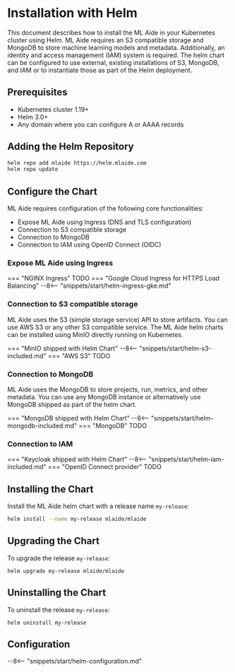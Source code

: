 # Installation with Helm

This document describes how to install the ML Aide in your Kubernetes cluster using Helm.
ML Aide requires an S3 compatible storage and MongoDB to store machine learning models
and metadata. Additionally, an identity and access management (IAM) system is required.
The helm chart can be configured to use external, existing installations of S3, MongoDB,
and IAM or to instantiate those as part of the Helm deployment.

## Prerequisites

- Kubernetes cluster 1.19+
- Helm 3.0+
- Any domain where you can configure A or AAAA records

## Adding the Helm Repository

```bash
helm repo add mlaide https://helm.mlaide.com
helm repo update
```

## Configure the Chart

ML Aide requires configuration of the following core functionalities:

- Expose ML Aide using Ingress (DNS and TLS configuration)
- Connection to S3 compatible storage
- Connection to MongoDB
- Connection to IAM using OpenID Connect (OIDC)

### Expose ML Aide using Ingress

=== "NGINX Ingress"
    TODO
=== "Google Cloud Ingress for HTTPS Load Balancing"
    --8<-- "snippets/start/helm-ingress-gke.md"

### Connection to S3 compatible storage
ML Aide uses the S3 (simple storage service) API to store artifacts. You can use AWS S3 or any
other S3 compatible service. The ML Aide helm charts can be installed using MinIO directly running
on Kubernetes.

=== "MinIO shipped with Helm Chart"
    --8<-- "snippets/start/helm-s3-included.md"
=== "AWS S3"
    TODO

### Connection to MongoDB
ML Aide uses the MongoDB to store projects, run, metrics, and other metadata. You can use any MongoDB instance or alternatively use MongoDB shipped as part of the helm chart.

=== "MongoDB shipped with Helm Chart"
    --8<-- "snippets/start/helm-mongodb-included.md"
=== "MongoDB"
    TODO

### Connection to IAM
=== "Keycloak shipped with Helm Chart"
    --8<-- "snippets/start/helm-iam-included.md"
=== "OpenID Connect provider"
    TODO

## Installing the Chart

Install the ML Aide helm chart with a release name `my-release`:

```bash
helm install --name my-release mlaide/mlaide
```

## Upgrading the Chart

To upgrade the release `my-release`:

```
helm upgrade my-release mlaide/mlaide
```

## Uninstalling the Chart

To uninstall the release `my-release`:

```
helm uninstall my-release
```

## Configuration
--8<-- "snippets/start/helm-configuration.md"